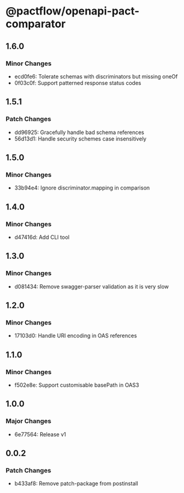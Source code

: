 # @pactflow/openapi-pact-comparator

## 1.6.0

### Minor Changes

- ecd0fe6: Tolerate schemas with discriminators but missing oneOf
- 0f03c0f: Support patterned response status codes

## 1.5.1

### Patch Changes

- dd96925: Gracefully handle bad schema references
- 56d13d1: Handle security schemes case insensitively

## 1.5.0

### Minor Changes

- 33b94e4: Ignore discriminator.mapping in comparison

## 1.4.0

### Minor Changes

- d47416d: Add CLI tool

## 1.3.0

### Minor Changes

- d081434: Remove swagger-parser validation as it is very slow

## 1.2.0

### Minor Changes

- 17103d0: Handle URI encoding in OAS references

## 1.1.0

### Minor Changes

- f502e8e: Support customisable basePath in OAS3

## 1.0.0

### Major Changes

- 6e77564: Release v1

## 0.0.2

### Patch Changes

- b433af8: Remove patch-package from postinstall
